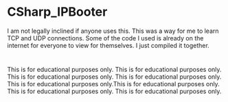 # CSharp_IPBooter
I am not legally inclined if anyone uses this. This was a way for me to learn TCP and UDP connections. Some of the code I used is already on the internet for everyone to view for themselves. I just compiled it together.
#
This is for educational purposes only. This is for educational purposes only. This is for educational purposes only. This is for educational purposes only. This is for educational purposes only.This is for educational purposes only. This is for educational purposes only. This is for educational purposes only.
